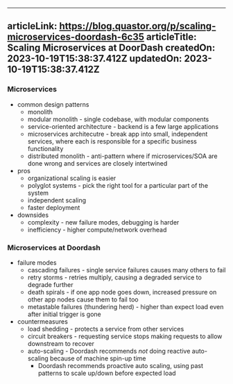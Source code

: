 -----------------------
articleLink: https://blog.quastor.org/p/scaling-microservices-doordash-6c35
articleTitle: Scaling Microservices at DoorDash
createdOn: 2023-10-19T15:38:37.412Z
updatedOn: 2023-10-19T15:38:37.412Z
-----------------------

### Microservices
- common design patterns
  - monolith
  - modular monolith - single codebase, with modular components
  - service-oriented architecture - backend is a few large applications
  - microservices architecutre - break app into small, independent services, where each is responsible for a specific business functionality
  - distributed monolith - anti-pattern where if microservices/SOA are done wrong and services are closely intertwined
- pros
  - organizational scaling is easier
  - polyglot systems - pick the right tool for a particular part of the system
  - independent scaling
  - faster deployment
- downsides
  - complexity - new failure modes, debugging is harder
  - inefficiency - higher compute/network overhead

### Microservices at Doordash
- failure modes
  - cascading failures - single service failures causes many others to fail
  - retry storms - retries multiply, causing a degraded service to degrade further
  - death spirals - if one app node goes down, increased pressure on other app nodes cause them to fail too
  - metastable failures (thundering herd) - higher than expect load even after initial trigger is gone
- countermeasures
  - load shedding - protects a service from other services
  - circuit breakers - requesting service stops making requests to allow downstream to recover
  - auto-scaling - Doordash recommends _not_ doing reactive auto-scaling because of machine spin-up time
    - Doordash recommends proactive auto scaling, using past patterns to scale up/down before expected load

